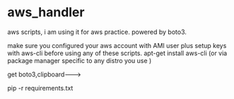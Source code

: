 # aws_handler
aws scripts, i am using it for aws practice. powered by boto3.

make sure you configured your aws account with AMI user plus setup keys with aws-cli before using any of these scripts.
apt-get install aws-cli (or via package manager specific to any distro you use )

get boto3,clipboard--->

pip -r requirements.txt
